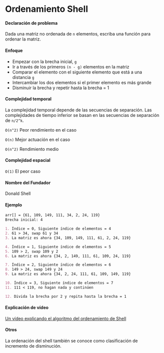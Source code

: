 # Ordenamiento Shell

#### Declaración de problema

Dada una matriz no ordenada de `n` elementos, escriba una función para ordenar la matriz.

#### Enfoque

- Empezar con la brecha inicial, `g`
- Ir a través de los primeros `(n - g)` elementos en la matriz  
- Comparar el elemento con el siguiente elemento que está a una distancia `g`
- Intercambiar los dos elementos si el primer elemento es más grande
- Disminuir la brecha y repetir hasta la brecha = 1

#### Complejidad temporal 

La complejidad temporal depende de las secuencias de separación.
Las complejidades de tiempo inferior se basan en las secuencias de separación de `n/2^k`.

`O(n^2)` Peor rendimiento en el caso

`O(n)` Mejor actuación en el caso

`O(n^2)` Rendimiento medio

#### Complejidad espacial

`O(1)` El peor caso

#### Nombre del Fundador

Donald Shell

#### Ejemplo

```markdown
arr[] = {61, 109, 149, 111, 34, 2, 24, 119}
Brecha inicial: 4   

1. Índice = 0, Siguiente índice de elementos = 4
2. 61 > 34, swap 61 y 34
3. La matriz es ahora {34, 109, 149, 111, 61, 2, 24, 119}

4. Índice = 1, Siguiente índice de elementos = 5
5. 109 > 2, swap 109 y 2
6. La matriz es ahora {34, 2, 149, 111, 61, 109, 24, 119}

7. Índice = 2, Siguiente índice de elementos = 6
8. 149 > 24, swap 149 y 24
9. La matriz es ahora {34, 2, 24, 111, 61, 109, 149, 119}

10. Índice = 3, Siguiente índice de elementos = 7
11. 111 < 119, no hagan nada y continúen

12. Divida la brecha por 2 y repita hasta la brecha = 1
```

#### Explicación de vídeo

[Un vídeo explicando el algoritmo del ordenamiento de Shell](https://www.youtube.com/watch?v=H8NiFkGu2PY)

#### Otros

La ordenación del shell también se conoce como clasificación de incremento de disminución.
